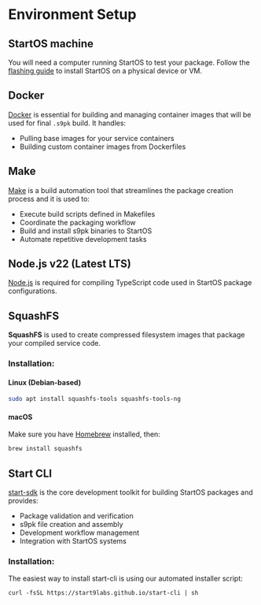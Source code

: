 # Environment Setup

## StartOS machine

You will need a computer running StartOS to test your package. Follow the [flashing guide](../flashing-guides/) to install StartOS on a physical device or VM.

## Docker

[Docker](https://docs.docker.com/get-docker/) is essential for building and managing container images that will be used for final `.s9pk` build. It handles:

- Pulling base images for your service containers
- Building custom container images from Dockerfiles

## Make

[Make](https://www.gnu.org/software/make/) is a build automation tool that streamlines the package creation process and it is used to:

- Execute build scripts defined in Makefiles
- Coordinate the packaging workflow
- Build and install s9pk binaries to StartOS
- Automate repetitive development tasks

## Node.js v22 (Latest LTS)

[Node.js](https://nodejs.org/en/) is required for compiling TypeScript code used in StartOS package configurations.

## SquashFS

**SquashFS** is used to create compressed filesystem images that package your compiled service code.

### Installation:

#### Linux (Debian-based)

```sh
sudo apt install squashfs-tools squashfs-tools-ng
```

#### macOS

Make sure you have [Homebrew](https://brew.sh/) installed, then:

```sh
brew install squashfs
```

## Start CLI

[start-sdk](https://github.com/Start9Labs/start-cli/) is the core development toolkit for building StartOS packages and provides:

- Package validation and verification
- s9pk file creation and assembly
- Development workflow management
- Integration with StartOS systems

### Installation:

The easiest way to install start-cli is using our automated installer script:

```
curl -fsSL https://start9labs.github.io/start-cli | sh
```
